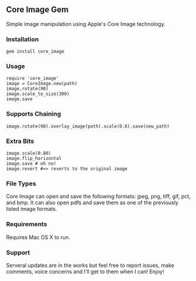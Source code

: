 ## Core Image Gem ##
Simple image manipulation using Apple's Core Image technology.

### Installation ###
`gem install core_image`

### Usage ###
	require 'core_image'
	image = CoreImage.new(path)
	image.rotate(90)
	image.scale_to_size(300)
	image.save
	
### Supports Chaining ###
	image.rotate(90).overlay_image(path).scale(0.6).save(new_path)

### Extra Bits ###
	image.scale(0.80)
	image.flip_horizontal
	image.save # oh no!
	image.revert #=> reverts to the original image

### File Types ###
Core Image can open and save the following formats: jpeg, png, tiff, gif, pct, and bmp.  It can also open pdfs and save them as one of the previously listed image formats.

### Requirements ###
Requires Mac OS X to run.

### Support ###
Serveral updates are in the works but feel free to report issues, make comments, voice concerns and I'll get to them when I can! Enjoy!